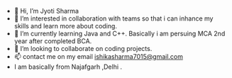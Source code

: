 - 👋 Hi, I’m Jyoti Sharma
- 👀 I’m interested in collaboration with teams so that i can inhance my skills and learn more about coding.
- 🌱 I’m currently learning Java and C++. Basically i am persuing MCA 2nd year after completed BCA.
- 💞️ I’m looking to collaborate on coding projects.
- 📫 contact me on my email ishikasharma7015@gmail.com
- I am basically from Najafgarh ,Delhi .
<!---
SharmaJyoti96/SharmaJyoti96 is a ✨ special ✨ repository because its `README.md` (this file) appears on your GitHub profile.
You can click the Preview link to take a look at your changes.
--->
